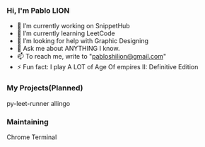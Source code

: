 ### Hi, I'm Pablo LION

- 🔭 I’m currently working on SnippetHub
- 🌱 I’m currently learning LeetCode
- 🤔 I’m looking for help with Graphic Designing
- 💬 Ask me about ANYTHING I know.
- 📫 To reach me, write to "pabloshilion@gmail.com"
- ⚡ Fun fact: I play A LOT of Age Of empires II: Definitive Edition

### My Projects(Planned)
py-leet-runner
allingo

### Maintaining
Chrome Terminal
